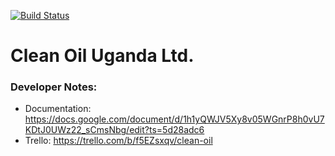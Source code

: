 [![Build Status](https://travis-ci.org/brucemakallan/clean-oil.svg?branch=develop)](https://travis-ci.org/brucemakallan/clean-oil)


# Clean Oil Uganda Ltd.

### Developer Notes:
- Documentation: https://docs.google.com/document/d/1h1yQWJV5Xy8v05WGnrP8h0vU7KDtJ0UWz22_sCmsNbg/edit?ts=5d28adc6
- Trello: https://trello.com/b/f5EZsxqv/clean-oil

